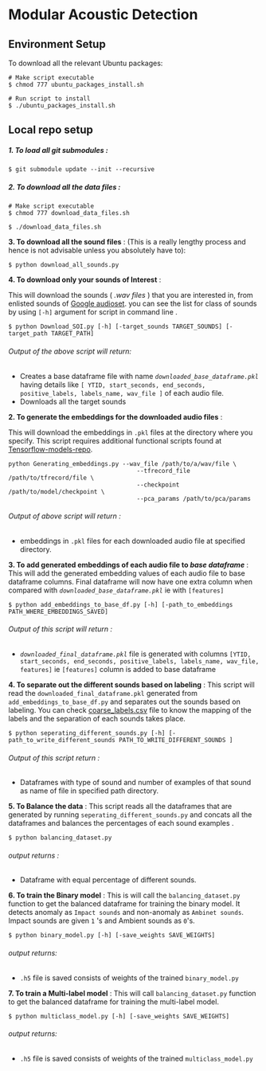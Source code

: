 # Modular Acoustic Detection

## Environment Setup

To download all the relevant Ubuntu packages:
```shell
# Make script executable
$ chmod 777 ubuntu_packages_install.sh

# Run script to install
$ ./ubuntu_packages_install.sh
```

## Local repo setup

##### 1. To load all git submodules :
```shell
$ git submodule update --init --recursive
```

##### 2. To download all the data files :
```shell
# Make script executable
$ chmod 777 download_data_files.sh

$ ./download_data_files.sh
```


**3. To download all the sound files** : (This is a really lengthy process and hence is not advisable unless you absolutely have to):
```shell
$ python download_all_sounds.py
```

**4. To download only your sounds of Interest** : 

This will download the sounds ( _.wav files_ ) that you are interested in, from enlisted sounds of  [Google audioset](https://research.google.com/audioset/). you can see the list for class of sounds by using ```[-h]``` argument for script in command line .

```
$ python Download_SOI.py [-h] [-target_sounds TARGET_SOUNDS] [-target_path TARGET_PATH]

```
###### Output of the above script will return:
- Creates a base dataframe file with name _```downloaded_base_dataframe.pkl```_ having details like ```[ YTID, start_seconds, end_seconds, positive_labels, labels_name, wav_file ]``` of each audio file.
- Downloads all the target sounds


**2. To generate the embeddings for the downloaded audio files** :

This will download the embeddings in ```.pkl``` files at the directory where you specify. This script requires additional functional scripts found at [Tensorflow-models-repo](https://github.com/tensorflow/models/tree/9b57f41ce21cd7264c52140c9ab31cdfc5169fcd/research/audioset).

```
python Generating_embeddings.py --wav_file /path/to/a/wav/file \
                                    --tfrecord_file /path/to/tfrecord/file \
                                    --checkpoint /path/to/model/checkpoint \
                                    --pca_params /path/to/pca/params
```
###### Output of above script will return :
- embeddings in ```.pkl``` files for each downloaded audio file at specified directory. 


**3. To add generated embeddings of each audio file to _base dataframe_** :
This will add the generated embedding values of each audio file to base dataframe columns. Final dataframe will now have one extra column when compared with _```downloaded_base_dataframe.pkl```_ ie with ```[features]```
```
$ python add_embeddings_to_base_df.py [-h] [-path_to_embeddings PATH_WHERE_EMBEDDINGS_SAVED]
```
###### Output of this script will return :
- _```downloaded_final_dataframe.pkl```_ file is generated with columns ```[YTID, start_seconds, end_seconds, positive_labels, labels_name, wav_file, features]``` ie ```[features]``` column is added to base dataframe 


**4. To separate out the different sounds based on labeling** :
This script will read the ```downloaded_final_dataframe.pkl``` generated from ```add_embeddings_to_base_df.py``` and separates out the sounds based on labeling. You can check [coarse_labels.csv](https://github.com/wildlytech/modular_acoustic_detection/blob/master/coarse_labels.csv) file to know the mapping of the labels and the separation of each sounds takes place. 

```
$ python seperating_different_sounds.py [-h] [-path_to_write_different_sounds PATH_TO_WRITE_DIFFERENT_SOUNDS ]
```
###### Output of this script return :
- Dataframes with type of sound and number of examples of that sound as name of file in specified path directory.


**5. To Balance the data** :
This script reads all the dataframes that are generated by running ```seperating_different_sounds.py``` and concats all the dataframes and balances the percentages of each sound examples .

```
$ python balancing_dataset.py
```
###### output returns :
- Dataframe with equal percentage of different sounds.


**6. To train the Binary model** :
This is will call the ```balancing_dataset.py``` function to get the balanced dataframe for training the binary model. It detects anomaly as ```Impact sounds``` and non-anomaly as ```Ambinet sounds```. Impact sounds are given ```1``` 's and Ambient sounds as ```0```'s. 
```
$ python binary_model.py [-h] [-save_weights SAVE_WEIGHTS]
```
###### output returns:
- ```.h5```  file is saved consists of weights of the trained ```binary_model.py```


**7. To train a Multi-label model** :
This will call ```balancing_dataset.py``` function to get the balanced dataframe for training the multi-label model. 
```
$ python multiclass_model.py [-h] [-save_weights SAVE_WEIGHTS] 
```
###### output returns:

- ```.h5``` file is saved consists of weights of the trained ```multiclass_model.py```




